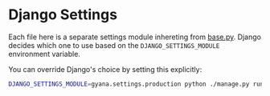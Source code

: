# Django Settings

Each file here is a separate settings module inhereting from [base.py](base.py).
Django decides which one to use based on the `DJANGO_SETTINGS_MODULE` environment variable.

You can override Django's choice by setting this explicitly:

```bash
DJANGO_SETTINGS_MODULE=gyana.settings.production python ./manage.py runserver
```
